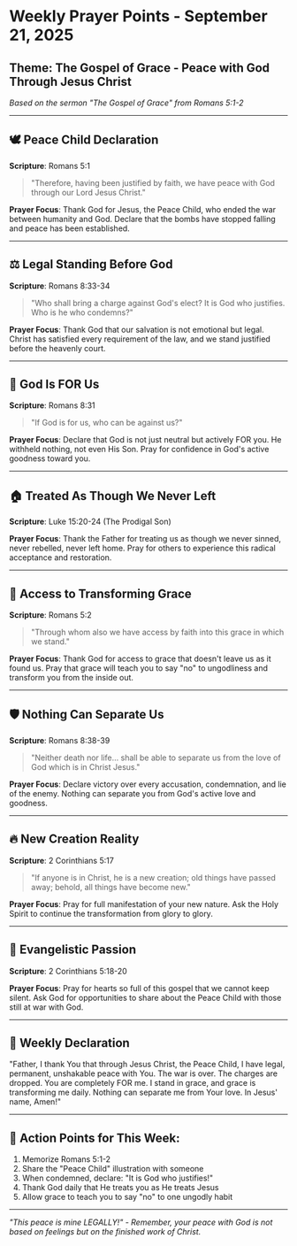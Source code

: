 # Weekly Prayer Points - September 21, 2025
## Theme: The Gospel of Grace - Peace with God Through Jesus Christ

*Based on the sermon "The Gospel of Grace" from Romans 5:1-2*

---

## 🕊️ Peace Child Declaration
**Scripture**: Romans 5:1
> "Therefore, having been justified by faith, we have peace with God through our Lord Jesus Christ."

**Prayer Focus**: Thank God for Jesus, the Peace Child, who ended the war between humanity and God. Declare that the bombs have stopped falling and peace has been established.

---

## ⚖️ Legal Standing Before God
**Scripture**: Romans 8:33-34
> "Who shall bring a charge against God's elect? It is God who justifies. Who is he who condemns?"

**Prayer Focus**: Thank God that our salvation is not emotional but legal. Christ has satisfied every requirement of the law, and we stand justified before the heavenly court.

---

## 💝 God Is FOR Us
**Scripture**: Romans 8:31
> "If God is for us, who can be against us?"

**Prayer Focus**: Declare that God is not just neutral but actively FOR you. He withheld nothing, not even His Son. Pray for confidence in God's active goodness toward you.

---

## 🏠 Treated As Though We Never Left
**Scripture**: Luke 15:20-24 (The Prodigal Son)

**Prayer Focus**: Thank the Father for treating us as though we never sinned, never rebelled, never left home. Pray for others to experience this radical acceptance and restoration.

---

## 🎯 Access to Transforming Grace
**Scripture**: Romans 5:2
> "Through whom also we have access by faith into this grace in which we stand."

**Prayer Focus**: Thank God for access to grace that doesn't leave us as it found us. Pray that grace will teach you to say "no" to ungodliness and transform you from the inside out.

---

## 🛡️ Nothing Can Separate Us
**Scripture**: Romans 8:38-39
> "Neither death nor life... shall be able to separate us from the love of God which is in Christ Jesus."

**Prayer Focus**: Declare victory over every accusation, condemnation, and lie of the enemy. Nothing can separate you from God's active love and goodness.

---

## 🔥 New Creation Reality
**Scripture**: 2 Corinthians 5:17
> "If anyone is in Christ, he is a new creation; old things have passed away; behold, all things have become new."

**Prayer Focus**: Pray for full manifestation of your new nature. Ask the Holy Spirit to continue the transformation from glory to glory.

---

## 📢 Evangelistic Passion
**Scripture**: 2 Corinthians 5:18-20

**Prayer Focus**: Pray for hearts so full of this gospel that we cannot keep silent. Ask God for opportunities to share about the Peace Child with those still at war with God.

---

## 🙏 Weekly Declaration
"Father, I thank You that through Jesus Christ, the Peace Child, I have legal, permanent, unshakable peace with You. The war is over. The charges are dropped. You are completely FOR me. I stand in grace, and grace is transforming me daily. Nothing can separate me from Your love. In Jesus' name, Amen!"

---

## 📝 Action Points for This Week:
1. Memorize Romans 5:1-2
2. Share the "Peace Child" illustration with someone
3. When condemned, declare: "It is God who justifies!"
4. Thank God daily that He treats you as He treats Jesus
5. Allow grace to teach you to say "no" to one ungodly habit

---

*"This peace is mine LEGALLY!" - Remember, your peace with God is not based on feelings but on the finished work of Christ.*
